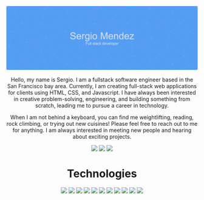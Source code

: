![](ghbanner.png)

<p align="center">Hello, my name is Sergio. I am a fullstack software engineer based in the San Francisco bay area. Currently, I am creating full-stack web applications for clients using HTML, CSS, and Javascript. I have always been interested in creative problem-solving, engineering, and building something from scratch, leading me to pursue a career in technology.</p> 

<p align="center"> When I am not behind a keyboard, you can find me weightlifting, reading, rock climbing, or trying out new cuisines! Please feel free to reach out to me for anything. I am always interested in meeting new people and hearing about exciting projects.</p>




<!-- SOCIALS -->
  <p align="center"> 
    <a href="https://www.linkedin.com/in/srgiomndz/"><img src="https://img.shields.io/badge/LinkedIn-164C78?style=plastic&logo=linkedin" height=25></a>
    <a href="https://twitter.com/_serrg_"><img src="https://img.shields.io/badge/Twitter-164C78?&style=plastic&logo=twitter" height=25></a>   
    <a href=""><img src="https://img.shields.io/badge/Codewars-164C78?style=plastic&logo=Codewars&logoColor=B1361E" height=25></a>
  </p>


<!-- Technologies -->
<h1 align="center">Technologies</h1>
   <p align="center">
      <img src="https://img.shields.io/badge/HTML5-164C78?style=plastic&logo=html5" height=25>
      <img src="https://img.shields.io/badge/CSS3-164C78?style=plastic&logo=css3&logoColor=2388C3" height=25>
      <img src="https://img.shields.io/badge/JavaScript-164C78?style=plastic&logo=javascript" height=25>
      <img src="https://img.shields.io/badge/Node.js-164C78?style=plastic&logo=nodedotjs" height=25>
      <img src="https://img.shields.io/badge/React-164C78?style=plastic&logo=react" height=25>
      <img src="https://img.shields.io/badge/Express.js-164C78?style=plastic&logo=express&logoColor=000000" height=25>
      <img src="https://img.shields.io/badge/MongoDB-164C78?style=plastic&logo=mongodb" height=25>
      <img src="https://img.shields.io/badge/Typescript-164C78?style=plastic&logo=typescript" height=25>
      <img src="https://img.shields.io/badge/Figma-164C78?style=plastic&logo=figma" height=25>
      <img src="https://img.shields.io/badge/Visual_Studio-164C78?style=plastic&logo=visual%20studio&logoColor=007ACC" height=25>
      <img src="https://img.shields.io/badge/GIT-164C78?style=plastic&logo=git" height=25>
    </p>




